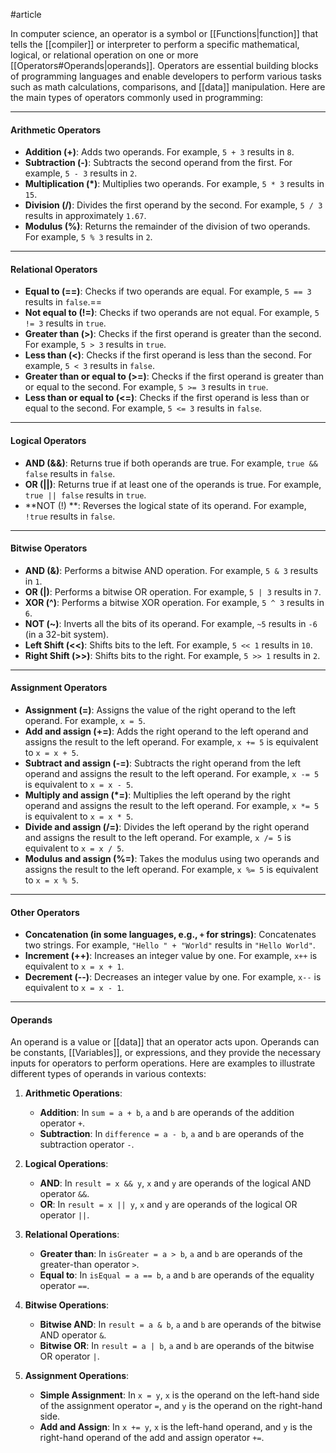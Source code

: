 #article 

In computer science, an operator is a symbol or [[Functions|function]] that tells the [[compiler]] or interpreter to perform a specific mathematical, logical, or relational operation on one or more [[Operators#Operands|operands]]. Operators are essential building blocks of programming languages and enable developers to perform various tasks such as math calculations, comparisons, and [[data]] manipulation. Here are the main types of operators commonly used in programming:

---
#### Arithmetic Operators

   - **Addition (+)**: Adds two operands. For example, `5 + 3` results in `8`.
   - **Subtraction (-)**: Subtracts the second operand from the first. For example, `5 - 3` results in `2`.
   - **Multiplication (*)**: Multiplies two operands. For example, `5 * 3` results in `15`.
   - **Division (/)**: Divides the first operand by the second. For example, `5 / 3` results in approximately `1.67`.
   - **Modulus (%)**: Returns the remainder of the division of two operands. For example, `5 % 3` results in `2`.

---
#### Relational Operators

   - **Equal to (==)**: Checks if two operands are equal. For example, `5 == 3` results in `false`.==
   - **Not equal to (!=)**: Checks if two operands are not equal. For example, `5 != 3` results in `true`.
   - **Greater than (>)**: Checks if the first operand is greater than the second. For example, `5 > 3` results in `true`.
   - **Less than (<)**: Checks if the first operand is less than the second. For example, `5 < 3` results in `false`.
   - **Greater than or equal to (>=)**: Checks if the first operand is greater than or equal to the second. For example, `5 >= 3` results in `true`.
   - **Less than or equal to (<=)**: Checks if the first operand is less than or equal to the second. For example, `5 <= 3` results in `false`.

---
#### Logical Operators

   - **AND (&&)**: Returns true if both operands are true. For example, `true && false` results in `false`.
   - **OR (||)**: Returns true if at least one of the operands is true. For example, `true || false` results in `true`.
   - **NOT (!) **: Reverses the logical state of its operand. For example, `!true` results in `false`.

---
#### Bitwise Operators

   - **AND (&)**: Performs a bitwise AND operation. For example, `5 & 3` results in `1`.
   - **OR (|)**: Performs a bitwise OR operation. For example, `5 | 3` results in `7`.
   - **XOR (^)**: Performs a bitwise XOR operation. For example, `5 ^ 3` results in `6`.
   - **NOT (~)**: Inverts all the bits of its operand. For example, `~5` results in `-6` (in a 32-bit system).
   - **Left Shift (<<)**: Shifts bits to the left. For example, `5 << 1` results in `10`.
   - **Right Shift (>>)**: Shifts bits to the right. For example, `5 >> 1` results in `2`.

---
#### Assignment Operators

   - **Assignment (=)**: Assigns the value of the right operand to the left operand. For example, `x = 5`.
   - **Add and assign (+=)**: Adds the right operand to the left operand and assigns the result to the left operand. For example, `x += 5` is equivalent to `x = x + 5`.
   - **Subtract and assign (-=)**: Subtracts the right operand from the left operand and assigns the result to the left operand. For example, `x -= 5` is equivalent to `x = x - 5`.
   - **Multiply and assign (*=)**: Multiplies the left operand by the right operand and assigns the result to the left operand. For example, `x *= 5` is equivalent to `x = x * 5`.
   - **Divide and assign (/=)**: Divides the left operand by the right operand and assigns the result to the left operand. For example, `x /= 5` is equivalent to `x = x / 5`.
   - **Modulus and assign (%=)**: Takes the modulus using two operands and assigns the result to the left operand. For example, `x %= 5` is equivalent to `x = x % 5`.

---
#### Other Operators

   - **Concatenation (in some languages, e.g., `+` for strings)**: Concatenates two strings. For example, `"Hello " + "World"` results in `"Hello World"`.
   - **Increment (++)**: Increases an integer value by one. For example, `x++` is equivalent to `x = x + 1`.
   - **Decrement (--)**: Decreases an integer value by one. For example, `x--` is equivalent to `x = x - 1`.

---
#### Operands

An operand is a value or [[data]] that an operator acts upon. Operands can be constants, [[Variables]], or expressions, and they provide the necessary inputs for operators to perform operations. Here are examples to illustrate different types of operands in various contexts:

1. **Arithmetic Operations**:
    - **Addition**: In `sum = a + b`, `a` and `b` are operands of the addition operator `+`.
    - **Subtraction**: In `difference = a - b`, `a` and `b` are operands of the subtraction operator `-`.

2. **Logical Operations**:
    - **AND**: In `result = x && y`, `x` and `y` are operands of the logical AND operator `&&`.
    - **OR**: In `result = x || y`, `x` and `y` are operands of the logical OR operator `||`.

3. **Relational Operations**:
    - **Greater than**: In `isGreater = a > b`, `a` and `b` are operands of the greater-than operator `>`.
    - **Equal to**: In `isEqual = a == b`, `a` and `b` are operands of the equality operator `==`.

4. **Bitwise Operations**:
    - **Bitwise AND**: In `result = a & b`, `a` and `b` are operands of the bitwise AND operator `&`.
    - **Bitwise OR**: In `result = a | b`, `a` and `b` are operands of the bitwise OR operator `|`.

5. **Assignment Operations**:
    - **Simple Assignment**: In `x = y`, `x` is the operand on the left-hand side of the assignment operator `=`, and `y` is the operand on the right-hand side.
    - **Add and Assign**: In `x += y`, `x` is the left-hand operand, and `y` is the right-hand operand of the add and assign operator `+=`.
